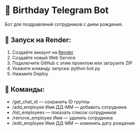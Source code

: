 
# 🎂 Birthday Telegram Bot

Бот для поздравлений сотрудников с днем рождения.

## 🚀 Запуск на Render:
1. Создайте аккаунт на [Render](https://render.com/)
2. Создайте новый Web Service
3. Подключите GitHub с этим проектом или загрузите ZIP
4. Укажите команду запуска: python bot.py
5. Нажмите Deploy

## 📌 Команды:
- /get_chat_id — сохранить ID группы
- /add_employee Имя ДД-ММ — добавить сотрудника
- /list_employees — показать список сотрудников
- /remove_employee Имя — удалить сотрудника
- /edit_employee Имя ДД-ММ — изменить дату рождения
